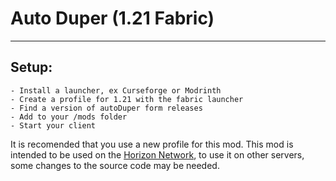 # Auto Duper (1.21 Fabric)

---

## Setup:
    - Install a launcher, ex Curseforge or Modrinth
    - Create a profile for 1.21 with the fabric launcher
    - Find a version of autoDuper form releases
    - Add to your /mods folder
    - Start your client

It is recomended that you use a new profile for this mod. This mod is intended to be used on the [Horizon Network](https://minecraft.connor33341.dev), to use it on other servers, some changes to the source code may be needed.
